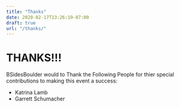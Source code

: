 ```yaml
---
title: "Thanks"
date: 2020-02-17T13:26:19-07:00
draft: true
url: "/thanks/"
---
```



# THANKS!!!

BSidesBoulder would to Thank the Following People for thier special
contributions to making this event a success:

* Katrina Lamb
* Garrett Schumacher
